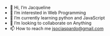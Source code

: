 - 👋 Hi, I’m Jacqueline
- 👀 I’m interested in Web Programming 
- 🌱 I’m currently learning python and JavaScript
- 💞️ I’m looking to collaborate on Anything
- 📫 How to reach me jsociaspardo@gmail.com
